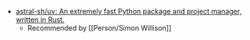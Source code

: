 - [astral-sh/uv: An extremely fast Python package and project manager, written in Rust.](https://github.com/astral-sh/uv)
	- Recommended by [[Person/Simon Willison]]